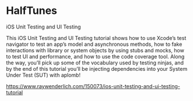 # HalfTunes
iOS Unit Testing and UI Testing

This iOS Unit Testing and UI Testing tutorial shows how to use Xcode’s test navigator to test an app’s model and asynchronous methods, how to fake interactions with library or system objects by using stubs and mocks, how to test UI and performance, and how to use the code coverage tool. Along the way, you’ll pick up some of the vocabulary used by testing ninjas, and by the end of this tutorial you’ll be injecting dependencies into your System Under Test (SUT) with aplomb!

https://www.raywenderlich.com/150073/ios-unit-testing-and-ui-testing-tutorial
